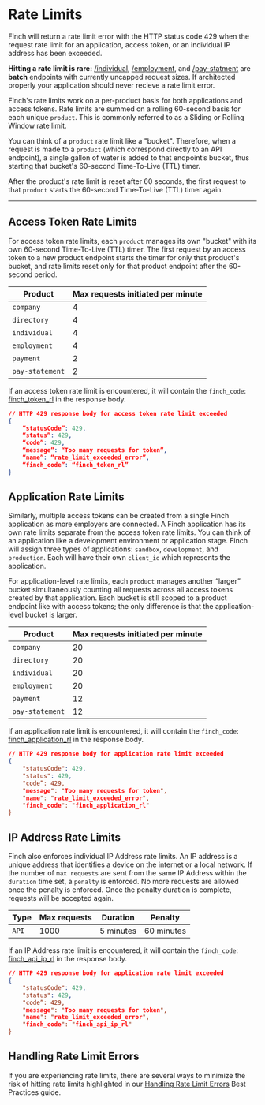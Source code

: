 # Rate Limits

Finch will return a rate limit error with the HTTP status code 429 when the request rate limit for an application, access token, or an individual IP address has been exceeded.

**Hitting a rate limit is rare:** [/individual](https://developer.tryfinch.com/docs/reference/9d6c83b09e205-individual), [/employment](https://developer.tryfinch.com/docs/reference/1ba5cdec4c979-employment), and [/pay-statment](https://developer.tryfinch.com/docs/reference/d5fd02c41e83a-pay-statement) are **batch** endpoints with currently uncapped request sizes. If architected properly your application should never recieve a rate limit error.

Finch's rate limits work on a per-product basis for both applications and access tokens. Rate limits are summed on a rolling 60-second basis for each unique `product`. This is commonly referred to as a Sliding or Rolling Window rate limit.

You can think of a `product` rate limit like a "bucket". Therefore, when a request is made to a `product` (which correspond directly to an API endpoint), a single gallon of water is added to that endpoint’s bucket, thus starting that bucket's 60-second Time-To-Live (TTL) timer.

After the product's rate limit is reset after 60 seconds, the first request to that `product` starts the 60-second Time-To-Live (TTL) timer again.

***

## Access Token Rate Limits

For access token rate limits, each `product` manages its own "bucket" with its own 60-second Time-To-Live (TTL) timer. The first request by an access token to a new product endpoint starts the timer for only that product's bucket, and rate limits reset only for that product endpoint after the 60-second period.

Product | Max requests initiated per minute
-------|-------------
`company` | 4
`directory` | 4
`individual` | 4
`employment` | 4
`payment` | 2
`pay-statement` | 2

If an access token rate limit is encountered, it will contain the `finch_code`: [finch_token_rl](/docs/Development-Guides/Errors/Error-Types.md#error-types-1) in the response body.

```json
// HTTP 429 response body for access token rate limit exceeded
{
    “statusCode”: 429,
    “status”: 429,
    “code”: 429,
    “message”: “Too many requests for token”,
    “name”: “rate_limit_exceeded_error”,
    “finch_code”: “finch_token_rl”
}
```

## Application Rate Limits

Similarly, multiple access tokens can be created from a single Finch application as more employers are connected. A Finch application has its own rate limits separate from the access token rate limits. You can think of an application like a development environment or application stage. Finch will assign three types of applications: `sandbox`, `development`, and `production`. Each will have their own `client_id` which represents the application.

For application-level rate limits, each `product` manages another “larger” bucket simultaneously counting all requests across all access tokens created by that application. Each bucket is still scoped to a product endpoint like with access tokens; the only difference is that the application-level bucket is larger.

Product | Max requests initiated per minute
-------|-------------
`company` | 20
`directory` | 20
`individual` | 20
`employment` | 20
`payment` | 12
`pay-statement` | 12

If an application rate limit is encountered, it will contain the `finch_code`: [finch_application_rl](/docs/Development-Guides/Errors/Error-Types.md#error-types-1) in the response body.

```json
// HTTP 429 response body for application rate limit exceeded
{
    "statusCode": 429,
    "status": 429,
    "code”: 429,
    "message": "Too many requests for token",
    "name": "rate_limit_exceeded_error",
    "finch_code": "finch_application_rl"
}
```

## IP Address Rate Limits

Finch also enforces individual IP Address rate limits. An IP address is a unique address that identifies a device on the internet or a local network. If the number of `max requests` are sent from the same IP Address within the `duration` time set, a `penalty` is enforced. No more requests are allowed once the penalty is enforced. Once the penalty duration is complete, requests will be accepted again.

Type | Max requests | Duration | Penalty
-------|-------------|-------|-------------
`API` | 1000 | 5 minutes | 60 minutes

If an IP Address rate limit is encountered, it will contain the `finch_code`: [finch_api_ip_rl](/docs/Development-Guides/Errors/Error-Types.md#error-types-1) in the response body.

```json
// HTTP 429 response body for application rate limit exceeded
{
    "statusCode": 429,
    "status": 429,
    "code”: 429,
    "message": "Too many requests for token",
    "name": "rate_limit_exceeded_error",
    "finch_code": "finch_api_ip_rl"
}
```

## Handling Rate Limit Errors

If you are experiencing rate limits, there are several ways to minimize the risk of hitting rate limits highlighted in our [Handling Rate Limit Errors](/docs/Best-Practices/Handling-Rate-Limit-Errors.md) Best Practices guide.
